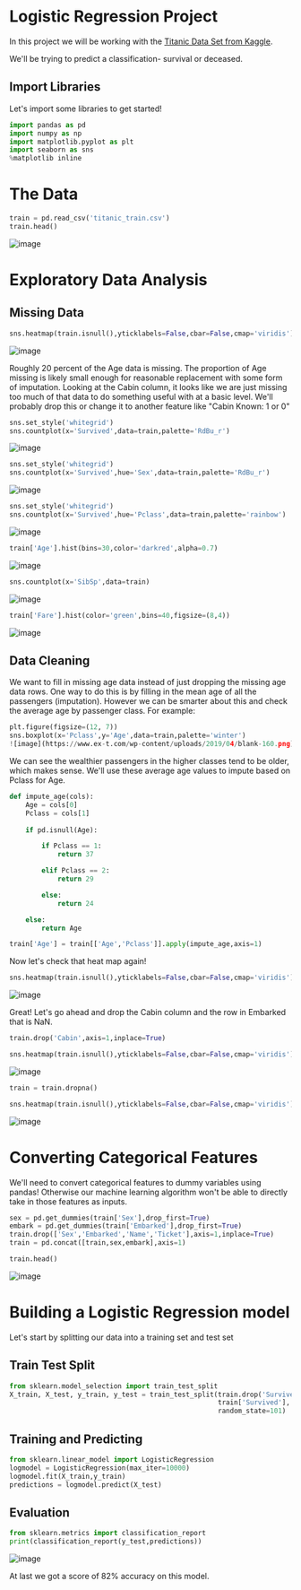 # Logistic Regression Project

In this project we will be working with the [Titanic Data Set from Kaggle](https://www.kaggle.com/c/titanic).

We'll be trying to predict a classification- survival or deceased.

## Import Libraries
Let's import some libraries to get started!

```python
import pandas as pd
import numpy as np
import matplotlib.pyplot as plt
import seaborn as sns
%matplotlib inline
```
# The Data
```python
train = pd.read_csv('titanic_train.csv')
train.head()
```
![image](https://github.com/yash-kh/Logistic-Regression-Project/blob/master/plots/1.PNG?raw=true)

# Exploratory Data Analysis
## Missing Data
```python
sns.heatmap(train.isnull(),yticklabels=False,cbar=False,cmap='viridis')
```
![image](https://github.com/yash-kh/Logistic-Regression-Project/blob/master/plots/2.png?raw=true)

Roughly 20 percent of the Age data is missing. The proportion of Age missing is likely small enough for reasonable replacement with some form of imputation. Looking at the Cabin column, it looks like we are just missing too much of that data to do something useful with at a basic level. We'll probably drop this or change it to another feature like "Cabin Known: 1 or 0"

```python
sns.set_style('whitegrid')
sns.countplot(x='Survived',data=train,palette='RdBu_r')
```

![image](https://github.com/yash-kh/Logistic-Regression-Project/blob/master/plots/3.png?raw=true)

```python
sns.set_style('whitegrid')
sns.countplot(x='Survived',hue='Sex',data=train,palette='RdBu_r')
```

![image](https://github.com/yash-kh/Logistic-Regression-Project/blob/master/plots/4.png?raw=true)

```python
sns.set_style('whitegrid')
sns.countplot(x='Survived',hue='Pclass',data=train,palette='rainbow')
```

![image](https://github.com/yash-kh/Logistic-Regression-Project/blob/master/plots/5.png?raw=true)

```python
train['Age'].hist(bins=30,color='darkred',alpha=0.7)
```

![image](https://github.com/yash-kh/Logistic-Regression-Project/blob/master/plots/6.png?raw=true)

```python
sns.countplot(x='SibSp',data=train)
```

![image](https://github.com/yash-kh/Logistic-Regression-Project/blob/master/plots/7.png?raw=true)

```python
train['Fare'].hist(color='green',bins=40,figsize=(8,4))
```
![image](https://github.com/yash-kh/Logistic-Regression-Project/blob/master/plots/8.png?raw=true)

## Data Cleaning
We want to fill in missing age data instead of just dropping the missing age data rows. One way to do this is by filling in the mean age of all the passengers (imputation).
However we can be smarter about this and check the average age by passenger class. For example:
```python
plt.figure(figsize=(12, 7))
sns.boxplot(x='Pclass',y='Age',data=train,palette='winter')
![image](https://www.ex-t.com/wp-content/uploads/2019/04/blank-160.png)
```
We can see the wealthier passengers in the higher classes tend to be older, which makes sense. We'll use these average age values to impute based on Pclass for Age.
```python
def impute_age(cols):
    Age = cols[0]
    Pclass = cols[1]
    
    if pd.isnull(Age):

        if Pclass == 1:
            return 37

        elif Pclass == 2:
            return 29

        else:
            return 24

    else:
        return Age
```
```python
train['Age'] = train[['Age','Pclass']].apply(impute_age,axis=1)
```
Now let's check that heat map again!
```python
sns.heatmap(train.isnull(),yticklabels=False,cbar=False,cmap='viridis')
```
![image](https://github.com/yash-kh/Logistic-Regression-Project/blob/master/plots/9.png?raw=true)

Great! Let's go ahead and drop the Cabin column and the row in Embarked that is NaN.
```python
train.drop('Cabin',axis=1,inplace=True)
```
```python
sns.heatmap(train.isnull(),yticklabels=False,cbar=False,cmap='viridis')
```
![image](https://github.com/yash-kh/Logistic-Regression-Project/blob/master/plots/10.png?raw=true)
```python
train = train.dropna()
```
```python
sns.heatmap(train.isnull(),yticklabels=False,cbar=False,cmap='viridis')
```
![image](https://github.com/yash-kh/Logistic-Regression-Project/blob/master/plots/11.png?raw=true)

# Converting Categorical Features 

We'll need to convert categorical features to dummy variables using pandas! Otherwise our machine learning algorithm won't be able to directly take in those features as inputs.

```python
sex = pd.get_dummies(train['Sex'],drop_first=True)
embark = pd.get_dummies(train['Embarked'],drop_first=True)
train.drop(['Sex','Embarked','Name','Ticket'],axis=1,inplace=True)
train = pd.concat([train,sex,embark],axis=1)
```
```python
train.head()
```
![image](https://github.com/yash-kh/Logistic-Regression-Project/blob/master/plots/12.PNG?raw=true)

# Building a Logistic Regression model

Let's start by splitting our data into a training set and test set

## Train Test Split
```python
from sklearn.model_selection import train_test_split
X_train, X_test, y_train, y_test = train_test_split(train.drop('Survived',axis=1), 
                                                    train['Survived'], test_size=0.30, 
                                                    random_state=101)
```
## Training and Predicting
```python
from sklearn.linear_model import LogisticRegression
logmodel = LogisticRegression(max_iter=10000)
logmodel.fit(X_train,y_train)
predictions = logmodel.predict(X_test)
```
## Evaluation
```python
from sklearn.metrics import classification_report
print(classification_report(y_test,predictions))
```
![image](https://github.com/yash-kh/Logistic-Regression-Project/blob/master/plots/13.PNG?raw=true)

At last we got a score of 82% accuracy on this model.
